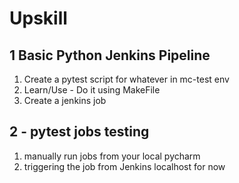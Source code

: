 # Upskill

## 1 Basic Python Jenkins Pipeline
1. Create a pytest script for whatever in mc-test env
2. Learn/Use - Do it using MakeFile
3. Create a jenkins job

## 2 - pytest jobs testing
1. manually run jobs from your local pycharm
2. triggering the job from Jenkins localhost for now
